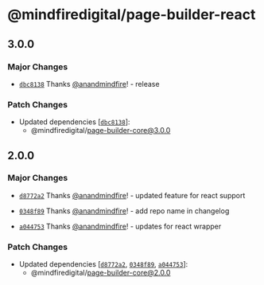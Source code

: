 # @mindfiredigital/page-builder-react

## 3.0.0

### Major Changes

- [`dbc8138`](https://github.com/mindfiredigital/page-builder/commit/dbc813869e7faeed3bfc0b00c1076a3186b38805) Thanks [@anandmindfire](https://github.com/anandmindfire)! - release

### Patch Changes

- Updated dependencies [[`dbc8138`](https://github.com/mindfiredigital/page-builder/commit/dbc813869e7faeed3bfc0b00c1076a3186b38805)]:
  - @mindfiredigital/page-builder-core@3.0.0

## 2.0.0

### Major Changes

- [`d8772a2`](https://github.com/mindfiredigital/page-builder/commit/d8772a2fa902b9600154d56e91265bc3a1f1b47e) Thanks [@anandmindfire](https://github.com/anandmindfire)! - updated feature for react support

- [`0348f89`](https://github.com/mindfiredigital/page-builder/commit/0348f890452623c4d04f84b62f35d96986449b36) Thanks [@anandmindfire](https://github.com/anandmindfire)! - add repo name in changelog

- [`a044753`](https://github.com/mindfiredigital/page-builder/commit/a04475324d2674e6948c9984d3a9c91e8e76da2d) Thanks [@anandmindfire](https://github.com/anandmindfire)! - updates for react wrapper

### Patch Changes

- Updated dependencies [[`d8772a2`](https://github.com/mindfiredigital/page-builder/commit/d8772a2fa902b9600154d56e91265bc3a1f1b47e), [`0348f89`](https://github.com/mindfiredigital/page-builder/commit/0348f890452623c4d04f84b62f35d96986449b36), [`a044753`](https://github.com/mindfiredigital/page-builder/commit/a04475324d2674e6948c9984d3a9c91e8e76da2d)]:
  - @mindfiredigital/page-builder-core@2.0.0
